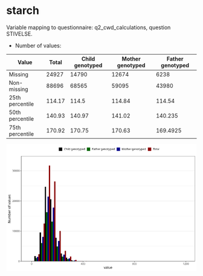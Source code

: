 # starch
Variable mapping to questionnaire: q2_cwd_calculations, question STIVELSE.
- Number of values:

| Value | Total | Child genotyped | Mother genotyped | Father genotyped |
| ----- | ----- | --------------- | ---------------- | ---------------- |
| Missing | 24927 | 14790 | 12674 | 6238 |
| Non-missing | 88696 | 68565 | 59095 | 43980 |
| 25th percentile | 114.17 | 114.5 | 114.84 | 114.54 |
| 50th percentile | 140.93 | 140.97 | 141.02 | 140.235 |
| 75th percentile | 170.92 | 170.75 | 170.63 | 169.4925 |



![](starch_n.png)




